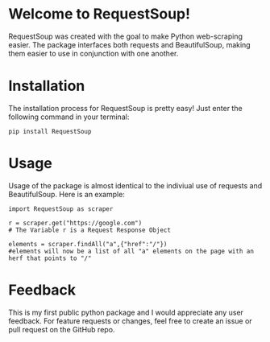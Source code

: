 # Welcome to RequestSoup!

RequestSoup was created with the goal to make Python web-scraping easier. The package interfaces both requests and BeautifulSoup, making them easier to use in conjunction with one another.

# Installation
The installation process for RequestSoup is pretty easy! Just enter the following command in your terminal:

`pip install RequestSoup`

# Usage
Usage of the package is almost identical to the indiviual use of requests and BeautifulSoup. Here is an example:

    import RequestSoup as scraper

    r = scraper.get("https://google.com")
    # The Variable r is a Request Response Object

	elements = scraper.findAll("a",{"href":"/"})
	#elements will now be a list of all "a" elements on the page with an herf that points to "/"


# Feedback
This is my first public python package and I would appreciate any user feedback. For feature requests or changes, feel free to create an issue or pull request on the GitHub repo.
